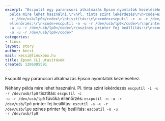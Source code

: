 ```yaml
---
excerpt: "Escputil egy parancsori alkalmazás Epson nyomtatók kezeléséhez.\r\n\r\nNéhány
  példa mire lehet használni.\r\nPl. tinta szint lekérdezés\r\n<code>escputil -i -u
  -r /dev/usb/lp0</code>\r\ntisztítás:\r\n<code>escputil -c -u -r /dev/usb/lp0</code>\r\nfúvóka
  ellenőrzés:\r\n<code>escputil -n -u -r /dev/usb/lp0</code>\r\nprinter fej beállítás:\r\n<code>escutil
  -a -u -r /dev/usb/lp0</code>\r\nszínes printer fej beállítás:\r\n<code>escputil
  -o -u -r /dev/usb/lp0</code>"
categories:
- linux
layout: story
author: kecsi
mail: kecsi@linuxbox.hu
title: Epson CLI utasítások
created: 1206005591
---
```

Escputil egy parancsori alkalmazás Epson nyomtatók kezeléséhez.

Néhány példa mire lehet használni.
Pl. tinta szint lekérdezés
<code>escputil -i -u -r /dev/usb/lp0</code>
tisztítás:
<code>escputil -c -u -r /dev/usb/lp0</code>
fúvóka ellenőrzés:
<code>escputil -n -u -r /dev/usb/lp0</code>
printer fej beállítás:
<code>escutil -a -u -r /dev/usb/lp0</code>
színes printer fej beállítás:
<code>escputil -o -u -r /dev/usb/lp0</code>
